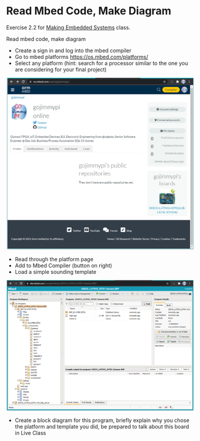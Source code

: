 # Read Mbed Code, Make Diagram

Exercise 2.2 for [Making Embedded Systems](https://classpert.com/classpertx/cohorts/making-embedded-systems/dashboard?path_to_locale=en) class. 


Read mbed code, make diagram
- Create a sign in and log into the mbed compiler
- Go to mbed platforms https://os.mbed.com/platforms/
- Select any platform (hint: search for a processor similar to the one you are considering
for your final project)

![image](./images/mbed_account.png)

- Read through the platform page
- Add to Mbed Compiler (button on right)
- Load a simple sounding template

![image](./images/mbed_sample.png)

- Create a block diagram for this program, briefly explain why you chose the platform
and template you did, be prepared to talk about this board in Live Class

